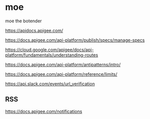 # moe
moe the botender

https://apidocs.apigee.com/


https://docs.apigee.com/api-platform/publish/specs/manage-specs

https://cloud.google.com/apigee/docs/api-platform/fundamentals/understanding-routes

https://docs.apigee.com/api-platform/antipatterns/intro/

https://docs.apigee.com/api-platform/reference/limits/

https://api.slack.com/events/url_verification


RSS
--

https://docs.apigee.com/notifications

